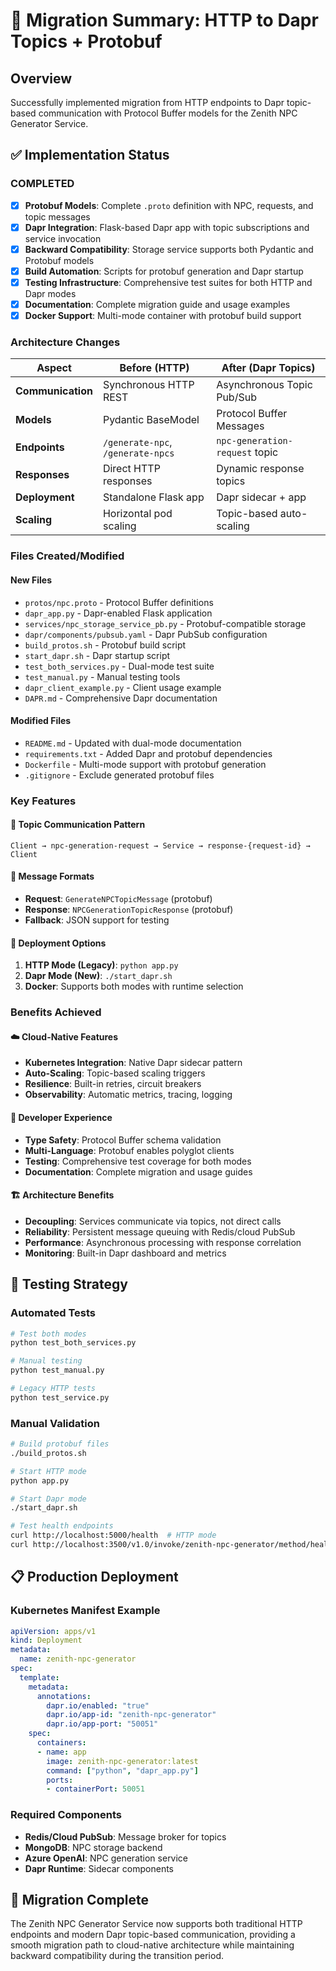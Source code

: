 # 🎯 Migration Summary: HTTP to Dapr Topics + Protobuf

## Overview
Successfully implemented migration from HTTP endpoints to Dapr topic-based communication with Protocol Buffer models for the Zenith NPC Generator Service.

## ✅ Implementation Status

### **COMPLETED**
- [x] **Protobuf Models**: Complete `.proto` definition with NPC, requests, and topic messages
- [x] **Dapr Integration**: Flask-based Dapr app with topic subscriptions and service invocation
- [x] **Backward Compatibility**: Storage service supports both Pydantic and Protobuf models
- [x] **Build Automation**: Scripts for protobuf generation and Dapr startup
- [x] **Testing Infrastructure**: Comprehensive test suites for both HTTP and Dapr modes
- [x] **Documentation**: Complete migration guide and usage examples
- [x] **Docker Support**: Multi-mode container with protobuf build support

### **Architecture Changes**

| Aspect | Before (HTTP) | After (Dapr Topics) |
|--------|---------------|-------------------|
| **Communication** | Synchronous HTTP REST | Asynchronous Topic Pub/Sub |
| **Models** | Pydantic BaseModel | Protocol Buffer Messages |
| **Endpoints** | `/generate-npc`, `/generate-npcs` | `npc-generation-request` topic |
| **Responses** | Direct HTTP responses | Dynamic response topics |
| **Deployment** | Standalone Flask app | Dapr sidecar + app |
| **Scaling** | Horizontal pod scaling | Topic-based auto-scaling |

### **Files Created/Modified**

#### **New Files**
- `protos/npc.proto` - Protocol Buffer definitions
- `dapr_app.py` - Dapr-enabled Flask application  
- `services/npc_storage_service_pb.py` - Protobuf-compatible storage
- `dapr/components/pubsub.yaml` - Dapr PubSub configuration
- `build_protos.sh` - Protobuf build script
- `start_dapr.sh` - Dapr startup script
- `test_both_services.py` - Dual-mode test suite
- `test_manual.py` - Manual testing tools
- `dapr_client_example.py` - Client usage example
- `DAPR.md` - Comprehensive Dapr documentation

#### **Modified Files**
- `README.md` - Updated with dual-mode documentation
- `requirements.txt` - Added Dapr and protobuf dependencies
- `Dockerfile` - Multi-mode support with protobuf generation
- `.gitignore` - Exclude generated protobuf files

### **Key Features**

#### **🔄 Topic Communication Pattern**
```
Client → npc-generation-request → Service → response-{request-id} → Client
```

#### **📡 Message Formats**
- **Request**: `GenerateNPCTopicMessage` (protobuf)
- **Response**: `NPCGenerationTopicResponse` (protobuf) 
- **Fallback**: JSON support for testing

#### **🚀 Deployment Options**
1. **HTTP Mode (Legacy)**: `python app.py`
2. **Dapr Mode (New)**: `./start_dapr.sh`
3. **Docker**: Supports both modes with runtime selection

### **Benefits Achieved**

#### **☁️ Cloud-Native Features**
- **Kubernetes Integration**: Native Dapr sidecar pattern
- **Auto-Scaling**: Topic-based scaling triggers
- **Resilience**: Built-in retries, circuit breakers
- **Observability**: Automatic metrics, tracing, logging

#### **🔧 Developer Experience**
- **Type Safety**: Protocol Buffer schema validation
- **Multi-Language**: Protobuf enables polyglot clients
- **Testing**: Comprehensive test coverage for both modes
- **Documentation**: Complete migration and usage guides

#### **🏗️ Architecture Benefits**
- **Decoupling**: Services communicate via topics, not direct calls
- **Reliability**: Persistent message queuing with Redis/cloud PubSub
- **Performance**: Asynchronous processing with response correlation
- **Monitoring**: Built-in Dapr dashboard and metrics

## 🧪 Testing Strategy

### **Automated Tests**
```bash
# Test both modes
python test_both_services.py

# Manual testing
python test_manual.py

# Legacy HTTP tests
python test_service.py
```

### **Manual Validation**
```bash
# Build protobuf files
./build_protos.sh

# Start HTTP mode
python app.py

# Start Dapr mode
./start_dapr.sh

# Test health endpoints
curl http://localhost:5000/health  # HTTP mode
curl http://localhost:3500/v1.0/invoke/zenith-npc-generator/method/health  # Dapr mode
```

## 📋 Production Deployment

### **Kubernetes Manifest Example**
```yaml
apiVersion: apps/v1
kind: Deployment
metadata:
  name: zenith-npc-generator
spec:
  template:
    metadata:
      annotations:
        dapr.io/enabled: "true"
        dapr.io/app-id: "zenith-npc-generator"
        dapr.io/app-port: "50051"
    spec:
      containers:
      - name: app
        image: zenith-npc-generator:latest
        command: ["python", "dapr_app.py"]
        ports:
        - containerPort: 50051
```

### **Required Components**
- **Redis/Cloud PubSub**: Message broker for topics
- **MongoDB**: NPC storage backend
- **Azure OpenAI**: NPC generation service
- **Dapr Runtime**: Sidecar components

## 🎉 Migration Complete

The Zenith NPC Generator Service now supports both traditional HTTP endpoints and modern Dapr topic-based communication, providing a smooth migration path to cloud-native architecture while maintaining backward compatibility during the transition period.